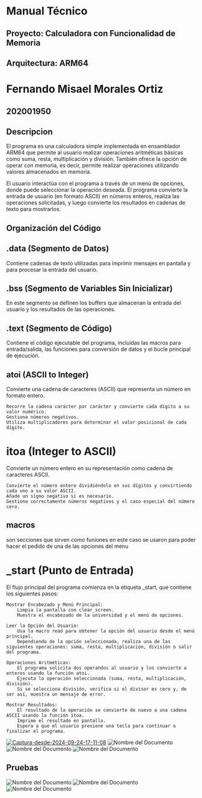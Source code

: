 # Manual Técnico
## Proyecto: Calculadora con Funcionalidad de Memoria
## Arquitectura: ARM64
# Fernando Misael Morales Ortiz
## 202001950


## Descripcion

El programa es una calculadora simple implementada en ensamblador ARM64 que permite al usuario realizar operaciones aritméticas básicas como suma, resta, multiplicación y división. También ofrece la opción de operar con memoria, es decir, permite realizar operaciones utilizando valores almacenados en memoria.

El usuario interactúa con el programa a través de un menú de opciones, donde puede seleccionar la operación deseada. El programa convierte la entrada de usuario (en formato ASCII) en números enteros, realiza las operaciones solicitadas, y luego convierte los resultados en cadenas de texto para mostrarlos.

## Organización del Código
## .data (Segmento de Datos)

Contiene cadenas de texto utilizadas para imprimir mensajes en pantalla y para procesar la entrada del usuario.

## .bss (Segmento de Variables Sin Inicializar)

En este segmento se definen los buffers que almacenan la entrada del usuario y los resultados de las operaciones.

## .text (Segmento de Código)

Contiene el código ejecutable del programa, incluidas las macros para entrada/salida, las funciones para conversión de datos y el bucle principal de ejecución.
## atoi (ASCII to Integer)

Convierte una cadena de caracteres (ASCII) que representa un número en formato entero.

    Recorre la cadena carácter por carácter y convierte cada dígito a su valor numérico.
    Gestiona números negativos.
    Utiliza multiplicadores para determinar el valor posicional de cada dígito.

# itoa (Integer to ASCII)

Convierte un número entero en su representación como cadena de caracteres ASCII.

    Convierte el número entero dividiéndolo en sus dígitos y convirtiendo cada uno a su valor ASCII.
    Añade un signo negativo si es necesario.
    Gestiona correctamente números negativos y el caso especial del número cero.
## macros
son secciones que sirven como funiones en este caso se usaron para poder hacer el pedido de una de las opciones del menu 

# _start (Punto de Entrada)

El flujo principal del programa comienza en la etiqueta _start, que contiene los siguientes pasos:

    Mostrar Encabezado y Menú Principal:
        Limpia la pantalla con clear_screen.
        Muestra el encabezado de la universidad y el menú de opciones.

    Leer la Opción del Usuario:
        Usa la macro read para obtener la opción del usuario desde el menú principal.
        Dependiendo de la opción seleccionada, realiza una de las siguientes operaciones: suma, resta, multiplicación, división o salir del programa.

    Operaciones Aritméticas:
        El programa solicita dos operandos al usuario y los convierte a enteros usando la función atoi.
        Ejecuta la operación seleccionada (suma, resta, multiplicación, división).
        Si se selecciona división, verifica si el divisor es cero y, de ser así, muestra un mensaje de error.

    Mostrar Resultados:
        El resultado de la operación se convierte de nuevo a una cadena ASCII usando la función itoa.
        Imprime el resultado en pantalla.
        Espera a que el usuario presione una tecla para continuar o finalizar el programa.
<a href="https://imgbb.com/"><img src="https://i.ibb.co/SJv4xJN/Captura-desde-2024-09-24-17-11-08.png" alt="Captura-desde-2024-09-24-17-11-08" border="0"></a>
![Nombre del Documento](https://i.ibb.co/x2f3n6F/Captura-desde-2024-09-24-16-59-15.png)
![Nombre del Documento](https://i.ibb.co/Rbbcjqn/Captura-desde-2024-09-24-17-06-09.png)
![Nombre del Documento](https://i.ibb.co/j4PwF4H/Captura-desde-2024-09-24-17-07-25.png)
## Pruebas

![Nombre del Documento](https://i.ibb.co/nkpcFQ3/Captura-desde-2024-09-24-17-09-52.png)
![Nombre del Documento](https://i.ibb.co/SJv4xJN/Captura-desde-2024-09-24-17-11-08.png)
![Nombre del Documento](https://i.ibb.co/LvyVpGh/Captura-desde-2024-09-24-17-12-28.png)
